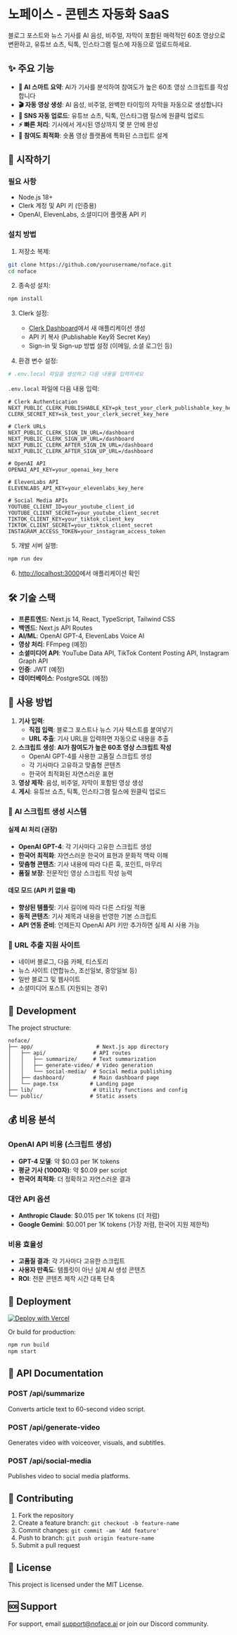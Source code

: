 # 노페이스 - 콘텐츠 자동화 SaaS

블로그 포스트와 뉴스 기사를 AI 음성, 비주얼, 자막이 포함된 매력적인 60초 영상으로 변환하고, 유튜브 쇼츠, 틱톡, 인스타그램 릴스에 자동으로 업로드하세요.

## ✨ 주요 기능

- **🤖 AI 스마트 요약**: AI가 기사를 분석하여 참여도가 높은 60초 영상 스크립트를 작성합니다
- **🎬 자동 영상 생성**: AI 음성, 비주얼, 완벽한 타이밍의 자막을 자동으로 생성합니다
- **📱 SNS 자동 업로드**: 유튜브 쇼츠, 틱톡, 인스타그램 릴스에 원클릭 업로드
- **⚡ 빠른 처리**: 기사에서 게시된 영상까지 몇 분 안에 완성
- **🎯 참여도 최적화**: 숏폼 영상 플랫폼에 특화된 스크립트 설계

## 🚀 시작하기

### 필요 사항

- Node.js 18+ 
- Clerk 계정 및 API 키 (인증용)
- OpenAI, ElevenLabs, 소셜미디어 플랫폼 API 키

### 설치 방법

1. 저장소 복제:
```bash
git clone https://github.com/yourusername/noface.git
cd noface
```

2. 종속성 설치:
```bash
npm install
```

3. Clerk 설정:
   - [Clerk Dashboard](https://dashboard.clerk.com)에서 새 애플리케이션 생성
   - API 키 복사 (Publishable Key와 Secret Key)
   - Sign-in 및 Sign-up 방법 설정 (이메일, 소셜 로그인 등)

4. 환경 변수 설정:
```bash
# .env.local 파일을 생성하고 다음 내용을 입력하세요
```

`.env.local` 파일에 다음 내용 입력:
```
# Clerk Authentication
NEXT_PUBLIC_CLERK_PUBLISHABLE_KEY=pk_test_your_clerk_publishable_key_here
CLERK_SECRET_KEY=sk_test_your_clerk_secret_key_here

# Clerk URLs
NEXT_PUBLIC_CLERK_SIGN_IN_URL=/dashboard
NEXT_PUBLIC_CLERK_SIGN_UP_URL=/dashboard
NEXT_PUBLIC_CLERK_AFTER_SIGN_IN_URL=/dashboard
NEXT_PUBLIC_CLERK_AFTER_SIGN_UP_URL=/dashboard

# OpenAI API
OPENAI_API_KEY=your_openai_key_here

# ElevenLabs API
ELEVENLABS_API_KEY=your_elevenlabs_key_here

# Social Media APIs
YOUTUBE_CLIENT_ID=your_youtube_client_id
YOUTUBE_CLIENT_SECRET=your_youtube_client_secret
TIKTOK_CLIENT_KEY=your_tiktok_client_key
TIKTOK_CLIENT_SECRET=your_tiktok_client_secret
INSTAGRAM_ACCESS_TOKEN=your_instagram_access_token
```

5. 개발 서버 실행:
```bash
npm run dev
```

6. [http://localhost:3000](http://localhost:3000)에서 애플리케이션 확인

## 🛠️ 기술 스택

- **프론트엔드**: Next.js 14, React, TypeScript, Tailwind CSS
- **백엔드**: Next.js API Routes
- **AI/ML**: OpenAI GPT-4, ElevenLabs Voice AI
- **영상 처리**: FFmpeg (예정)
- **소셜미디어 API**: YouTube Data API, TikTok Content Posting API, Instagram Graph API
- **인증**: JWT (예정)
- **데이터베이스**: PostgreSQL (예정)

## 📖 사용 방법

1. **기사 입력**: 
   - **직접 입력**: 블로그 포스트나 뉴스 기사 텍스트를 붙여넣기
   - **URL 추출**: 기사 URL을 입력하면 자동으로 내용을 추출
2. **스크립트 생성**: **AI가 참여도가 높은 60초 영상 스크립트 작성**
   - OpenAI GPT-4를 사용한 고품질 스크립트 생성
   - 각 기사마다 고유하고 맞춤형 콘텐츠
   - 한국어 최적화된 자연스러운 표현
3. **영상 제작**: 음성, 비주얼, 자막이 포함된 영상 생성
4. **게시**: 유튜브 쇼츠, 틱톡, 인스타그램 릴스에 원클릭 업로드

### 🤖 **AI 스크립트 생성 시스템**

#### **실제 AI 처리 (권장)**
- **OpenAI GPT-4**: 각 기사마다 고유한 스크립트 생성
- **한국어 최적화**: 자연스러운 한국어 표현과 문화적 맥락 이해
- **맞춤형 콘텐츠**: 기사 내용에 따라 다른 훅, 포인트, 마무리
- **품질 보장**: 전문적인 영상 스크립트 작성 능력

#### **데모 모드 (API 키 없을 때)**
- **향상된 템플릿**: 기사 길이에 따라 다른 스타일 적용
- **동적 콘텐츠**: 기사 제목과 내용을 반영한 기본 스크립트
- **API 연동 준비**: 언제든지 OpenAI API 키만 추가하면 실제 AI 사용 가능

### 🔗 URL 추출 지원 사이트
- 네이버 블로그, 다음 카페, 티스토리
- 뉴스 사이트 (연합뉴스, 조선일보, 중앙일보 등)
- 일반 블로그 및 웹사이트
- 소셜미디어 포스트 (지원되는 경우)

## 🔧 Development

The project structure:
```
noface/
├── app/                    # Next.js app directory
│   ├── api/               # API routes
│   │   ├── summarize/     # Text summarization
│   │   ├── generate-video/ # Video generation
│   │   └── social-media/  # Social media publishing
│   ├── dashboard/         # Main dashboard page
│   └── page.tsx          # Landing page
├── lib/                   # Utility functions and config
└── public/               # Static assets
```

## 💰 **비용 분석**

### **OpenAI API 비용 (스크립트 생성)**
- **GPT-4 모델**: 약 $0.03 per 1K tokens
- **평균 기사 (1000자)**: 약 $0.09 per script
- **한국어 최적화**: 더 정확하고 자연스러운 결과

### **대안 API 옵션**
- **Anthropic Claude**: $0.015 per 1K tokens (더 저렴)
- **Google Gemini**: $0.001 per 1K tokens (가장 저렴, 한국어 지원 제한적)

### **비용 효율성**
- **고품질 결과**: 각 기사마다 고유한 스크립트
- **사용자 만족도**: 템플릿이 아닌 실제 AI 생성 콘텐츠
- **ROI**: 전문 콘텐츠 제작 시간 대폭 단축

## 🚀 Deployment

[![Deploy with Vercel](https://vercel.com/button)](https://vercel.com/new/clone?repository-url=https://github.com/yourusername/noface)

Or build for production:
```bash
npm run build
npm start
```

## 📝 API Documentation

### POST /api/summarize
Converts article text to 60-second video script.

### POST /api/generate-video  
Generates video with voiceover, visuals, and subtitles.

### POST /api/social-media
Publishes video to social media platforms.

## 🤝 Contributing

1. Fork the repository
2. Create a feature branch: `git checkout -b feature-name`
3. Commit changes: `git commit -am 'Add feature'`
4. Push to branch: `git push origin feature-name`
5. Submit a pull request

## 📄 License

This project is licensed under the MIT License.

## 🆘 Support

For support, email support@noface.ai or join our Discord community.
